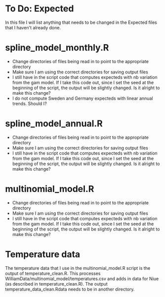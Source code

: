 # To Do: Expected
In this file I will list anything that needs to be changed in the Expected
files that I haven't already done.

# spline_model_monthly.R

* Change directories of files being read in to point to the appropriate directory
* Make sure I am using the correct directories for saving output files
* I still have in the script code that computes expecteds with nb variation from the gam model. If I take this code out, since I set the seed at the beginning of the script, the output will be slightly changed. Is it alright to make this change?
* I do not compute Sweden and Germany expecteds with linear annual trends. Should I?

# spline_model_annual.R

* Change directories of files being read in to point to the appropriate directory
* Make sure I am using the correct directories for saving output files
* I still have in the script code that computes expecteds with nb variation from the gam model. If I take this code out, since I set the seed at the beginning of the script, the output will be slightly changed. Is it alright to make this change?

# multinomial_model.R

* Change directories of files being read in to point to the appropriate directory
* Make sure I am using the correct directories for saving output files
* I still have in the script code that computes expecteds with nb variation from the gam model. If I take this code out, since I set the seed at the beginning of the script, the output will be slightly changed. Is it alright to make this change?

# Temperature data

The temperature data that I use in the multinomial_model.R script is the output
of temperature_clean.R. This processes 
WilliamData/multinomial_model/temperatures.csv and adds in data for Niue (as
described in temperature_clean.R). The output temperature_data_clean.Rdata needs
to be in another directory.